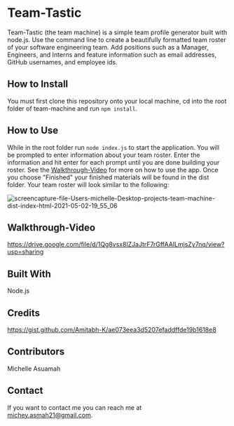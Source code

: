 # Team-Tastic

Team-Tastic (the team machine) is a simple team profile generator built with node.js. Use the command line to create a beautifully formatted team roster of your software engineering team. Add positions such as a Manager, Engineers, and Interns and feature information such as email addresses, GitHub usernames, and employee ids.

## How to Install
You must first clone this repository onto your local machine, cd into the root folder of team-machine and run `npm install`. 


## How to Use
While in the root folder run `node index.js` to start the application. You will be prompted to enter information about your team roster. Enter the information and hit enter for each prompt until you are done building your roster. See the [Walkthrough-Video](#walkthrough-video) for more on how to use the app.
Once you choose "Finished" your finished materials will be found in the dist folder. Your team roster will look similar to the following:

![screencapture-file-Users-michelle-Desktop-projects-team-machine-dist-index-html-2021-05-02-19_55_06](https://user-images.githubusercontent.com/77217156/116832354-d013f880-ab82-11eb-9d8a-8e237d3154af.png)

## Walkthrough-Video
https://drive.google.com/file/d/1Qg8vsx8lZJaJtrF7rGffAAlLmjsZy7nq/view?usp=sharing

## Built With
Node.js

## Credits
https://gist.github.com/Amitabh-K/ae073eea3d5207efaddffde19b1618e8


## Contributors
Michelle Asuamah

## Contact
If you want to contact me you can reach me at michey.asmah21@gmail.com.
